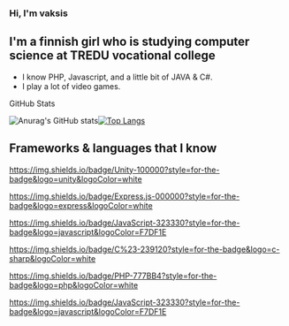 ### Hi, I'm vaksis


## I'm a finnish girl who is studying computer science at TREDU vocational college
- I know PHP, Javascript, and a little bit of JAVA & C#.
- I play a lot of video games.

<summary>GitHub Stats</summary>

![Anurag's GitHub stats](https://github-readme-stats.vercel.app/api?username=vaksis&show_icons=true&theme=tokyonight)[![Top Langs](https://github-readme-stats.vercel.app/api/top-langs/?username=vaksis&langs_count=8&layout=compact&hide_border=1&theme=dark&bg_color=0d1117)](https://github.com/anuraghazra/github-readme-stats)


## Frameworks & languages that I know

https://img.shields.io/badge/Unity-100000?style=for-the-badge&logo=unity&logoColor=white

https://img.shields.io/badge/Express.js-000000?style=for-the-badge&logo=express&logoColor=white

https://img.shields.io/badge/JavaScript-323330?style=for-the-badge&logo=javascript&logoColor=F7DF1E

https://img.shields.io/badge/C%23-239120?style=for-the-badge&logo=c-sharp&logoColor=white

https://img.shields.io/badge/PHP-777BB4?style=for-the-badge&logo=php&logoColor=white

https://img.shields.io/badge/JavaScript-323330?style=for-the-badge&logo=javascript&logoColor=F7DF1E
























